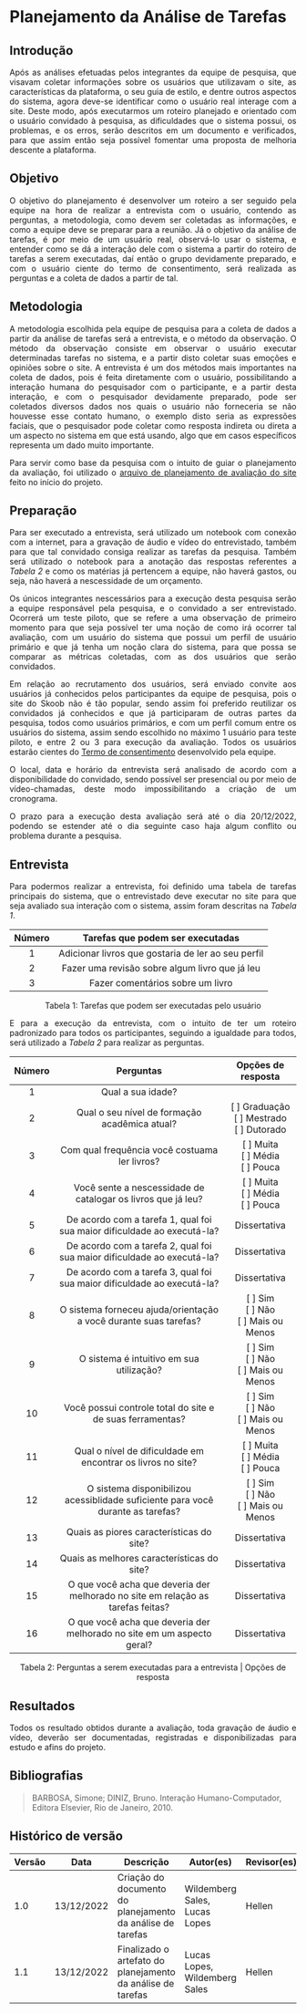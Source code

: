 # Planejamento da Análise de Tarefas

## Introdução

  <p align="justify">Após as análises efetuadas pelos integrantes da equipe de pesquisa, que visavam coletar informações sobre os usuários que utilizavam o site, as características da plataforma, o seu guia de estilo, e dentre outros aspectos do sistema, agora deve-se identificar como o usuário real interage com a site. Deste modo, após executarmos um roteiro planejado e orientado com o usuário convidado à pesquisa, as dificuldades que o sistema possui, os problemas, e os erros, serão descritos em um documento e verificados, para que assim então seja possível fomentar uma proposta de melhoria descente a plataforma.</p>

## Objetivo

  <p align="justify">O objetivo do planejamento é desenvolver um roteiro a ser seguido pela equipe na hora de realizar a entrevista com o usuário, contendo as perguntas, a metodologia, como devem ser coletadas as informações, e como a equipe deve se preparar para a reunião.  
  Já o objetivo da análise de tarefas, é por meio de um usuário real, observá-lo usar o sistema, e entender como se dá a interação dele com o sistema a partir do roteiro de tarefas a serem executadas, daí então o grupo devidamente preparado, e com o usuário ciente do termo de consentimento, será realizada as perguntas e a coleta de dados a partir de tal.</p>

## Metodologia

  <p align="justify">A metodologia escolhida pela equipe de pesquisa para a coleta de dados a partir da análise de tarefas será a entrevista, e o método da observação.
  O método da observação consiste em observar o usuário executar determinadas tarefas no sistema, e a partir disto coletar suas emoções e opiniões sobre o site.  
  A entrevista é um dos métodos mais importantes na coleta de dados, pois é feita diretamente com o usuário, possibilitando a interação humana do pesquisador com o participante, e a partir desta interação, e com o pesquisador devidamente preparado, pode ser coletados diversos dados nos quais o usuário não forneceria se não houvesse esse contato humano, o exemplo disto seria as expressões faciais, que o pesquisador pode coletar como resposta indireta ou direta a um aspecto no sistema em que está usando, algo que em casos específicos representa um dado muito importante.</p>

  <p align="justify">Para servir como base da pesquisa com o intuito de guiar o planejamento da avaliação, foi utilizado o <a href="https://interacao-humano-computador.github.io/2022.2-Skoob/planejamento/SitesAvaliados/ProjetoParteIndividualPlanejAvali%C3%A7%C3%A3oHellenFernanda.pdf">arquivo de planejamento de avaliação do site</a> feito no início do projeto.</p>

## Preparação

  <p align="justify">Para ser executado a entrevista, será utilizado um notebook com conexão com a internet, para a gravação de áudio e vídeo do entrevistado, também para que tal convidado consiga realizar as tarefas da pesquisa. Também será utilizado o notebook para a anotação das respostas referentes a <i>Tabela 2</i> e como os matérias já pertencem a equipe, não haverá gastos, ou seja, não haverá a nescessidade de um orçamento.</p>
  <p align="justify">Os únicos integrantes nescessários para a execução desta pesquisa serão a equipe responsável pela pesquisa, e o convidado a ser entrevistado.  
  Ocorrerá um teste piloto, que se refere a uma observação de primeiro momento para que seja possível ter uma noção de como irá ocorrer tal avaliação, com um usuário do sistema que possui um perfil de usuário primário e que já tenha um noção clara do sistema, para que possa se comparar as métricas coletadas, com as dos usuários que serão convidados.</p>   
  <p align="justify">Em relação ao recrutamento dos usuários, será enviado convite aos usuários já conhecidos pelos participantes da equipe de pesquisa, pois o site do Skoob não é tão popular, sendo assim foi preferido reutilizar os convidados já conhecidos e que já participaram de outras partes da pesquisa, todos como usuários primários, e com um perfil comum entre os usuários do sistema, assim sendo escolhido no máximo 1 usuário para teste piloto, e entre 2 ou 3 para execução da avaliação. Todos os usuários estarão cientes do <a href="https://interacao-humano-computador.github.io/2022.2-Skoob/analise-de-requisitos/aspectos-eticos/">Termo de consentimento</a> desenvolvido pela equipe.</p>
  <p align="justify">O local, data e horário da entrevista será analisado de acordo com a disponibilidade do convidado, sendo possível ser presencial ou por meio de vídeo-chamadas, deste modo impossibilitando a criação de um cronograma.</p>
  <p align="justify">O prazo para a execução desta avaliação será até o dia 20/12/2022, podendo se estender até o dia seguinte caso haja algum conflito ou problema durante a pesquisa.</p>

## Entrevista

  <p align="justify">Para podermos realizar a entrevista, foi definido uma tabela de tarefas principais do sistema, que o entrevistado deve executar no site para que seja avaliado sua interação com o sistema, assim foram descritas na <i>Tabela 1</i>.</p>

| Número |          Tarefas que podem ser executadas          |
| :----: | :------------------------------------------------: |
|   1    | Adicionar livros que gostaria de ler ao seu perfil |
|   2    |   Fazer uma revisão sobre algum livro que já leu   |
|   3    |          Fazer comentários sobre um livro          |

<figcaption align='center'>
    Tabela 1: Tarefas que podem ser executadas pelo usuário
</figcaption>

  <p align="justify">E para a execução da entrevista, com o intuito de ter um roteiro padronizado para todos os participantes, seguindo a igualdade para todos, será utilizado a <i>Tabela 2</i> para realizar as perguntas.</p>

| Número |                                    Perguntas                                    |                 Opções de resposta                 |
| :----: | :-----------------------------------------------------------------------------: | :------------------------------------------------: |
|   1    |                                Qual a sua idade?                                |                                                    |
|   2    |                  Qual o seu nível de formação acadêmica atual?                  | [ ] Graduação </br> [ ] Mestrado </br>[ ] Dutorado |
|   3    |                  Com qual frequência você costuama ler livros?                  |      [ ] Muita </br> [ ] Média </br>[ ] Pouca      |
|   4    |          Você sente a nescessidade de catalogar os livros que já leu?           |      [ ] Muita </br> [ ] Média </br>[ ] Pouca      |
|   5    |     De acordo com a tarefa 1, qual foi sua maior dificuldade ao executá-la?     |                    Dissertativa                    |
|   6    |     De acordo com a tarefa 2, qual foi sua maior dificuldade ao executá-la?     |                    Dissertativa                    |
|   7    |     De acordo com a tarefa 3, qual foi sua maior dificuldade ao executá-la?     |                    Dissertativa                    |
|   8    |        O sistema forneceu ajuda/orientação a você durante suas tarefas?         |    [ ] Sim </br> [ ] Não </br>[ ] Mais ou Menos    |
|   9    |                    O sistema é intuitivo em sua utilização?                     |    [ ] Sim </br> [ ] Não </br>[ ] Mais ou Menos    |
|   10   |            Você possui controle total do site e de suas ferramentas?            |    [ ] Sim </br> [ ] Não </br>[ ] Mais ou Menos    |
|   11   |           Qual o nível de dificuldade em encontrar os livros no site?           |      [ ] Muita </br> [ ] Média </br>[ ] Pouca      |
|   12   | O sistema disponibilizou acessiblidade suficiente para você durante as tarefas? |    [ ] Sim </br> [ ] Não </br>[ ] Mais ou Menos    |
|   13   |                    Quais as piores características do site?                     |                    Dissertativa                    |
|   14   |                   Quais as melhores características do site?                    |                    Dissertativa                    |
|   15   | O que você acha que deveria der melhorado no site em relação as tarefas feitas? |                    Dissertativa                    |
|   16   |     O que você acha que deveria der melhorado no site em um aspecto geral?      |                    Dissertativa                    |

<figcaption align='center'>
    Tabela 2: Perguntas a serem executadas para a entrevista | Opções de resposta
</figcaption>

## Resultados

  <p align="justify">Todos os resultado obtidos durante a avaliação, toda gravação de áudio e vídeo, deverão ser documentadas, registradas e disponibilizadas para estudo e afins do projeto.</p>

## Bibliografias

> BARBOSA, Simone; DINIZ, Bruno. Interação Humano-Computador, Editora Elsevier, Rio de Janeiro, 2010.

## Histórico de versão

| Versão | Data       | Descrição                                                   | Autor(es)                     | Revisor(es) |
| ------ | ---------- | ----------------------------------------------------------- | ----------------------------- | ----------- |
| 1.0    | 13/12/2022 | Criação do documento do planejamento da análise de tarefas  | Wildemberg Sales, Lucas Lopes | Hellen      |
| 1.1    | 13/12/2022 | Finalizado o artefato do planejamento da análise de tarefas | Lucas Lopes, Wildemberg Sales | Hellen      |
